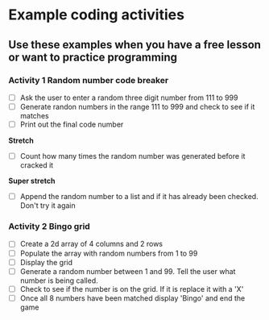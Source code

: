 # Example coding activities
## Use these examples when you have a free lesson or want to practice programming


### Activity 1 Random number code breaker

-[ ] Ask the user to enter a random three digit number from 111 to 999
-[ ] Generate randon numbers in the range 111 to 999 and check to see if it matches
-[ ] Print out the final code number

**Stretch**
-[ ] Count how many times the random number was generated before it cracked it

**Super stretch**
-[ ] Append the random number to a list and if it has already been checked. Don't try it again


### Activity 2 Bingo grid

- [ ] Create a 2d array of 4 columns and 2 rows
- [ ] Populate the array with random numbers from 1 to 99
- [ ] Display the grid
- [ ] Generate a random number between 1 and 99. Tell the user
what number is being called.
- [ ] Check to see if the number is on the grid. If it is 
replace it with a 'X'
- [ ] Once all 8 numbers have been matched display 'Bingo' and 
end the game 
